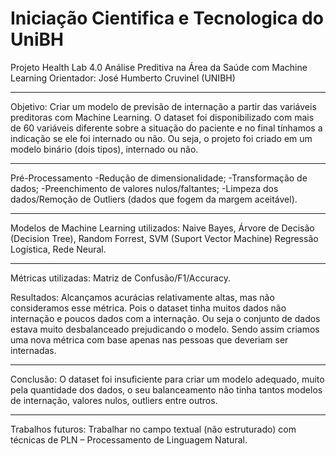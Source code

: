 # Iniciação Cientifica e Tecnologica do UniBH

Projeto Health Lab 4.0
Análise Preditiva na Área da Saúde com Machine Learning 
Orientador: José Humberto Cruvinel (UNIBH)

_____________ 
Objetivo:
Criar um modelo de previsão de internação a partir das variáveis preditoras com Machine Learning. 
O dataset foi disponibilizado com mais de 60 variáveis diferente sobre a situação do paciente e no final tínhamos a indicação se ele foi internado ou não. Ou seja, o projeto foi criado em um modelo binário (dois tipos), internado ou não. 

_____________ 
Pré-Processamento 
-Redução de dimensionalidade; 
-Transformação de dados; 
-Preenchimento de valores nulos/faltantes; 
-Limpeza dos dados/Remoção de Outliers (dados que fogem da margem aceitável). 

_____________ 
Modelos de Machine Learning utilizados: Naive Bayes, Árvore de Decisão (Decision Tree), Random Forrest, SVM (Suport Vector Machine) Regressão Logística, Rede Neural.

_____________ 
Métricas utilizadas: Matriz de Confusão/F1/Accuracy.

Resultados: Alcançamos acurácias relativamente altas, mas não consideramos esse métrica. Pois o dataset tinha muitos dados não internação e poucos dados com a internação. Ou seja o conjunto de dados estava muito desbalanceado prejudicando o modelo. Sendo assim criamos uma nova métrica com base apenas nas pessoas que deveriam ser internadas. 

_____________ 
Conclusão: O dataset foi insuficiente para criar um modelo adequado, muito pela quantidade dos dados, o seu balanceamento não tinha tantos modelos de internação, valores nulos, outliers entre outros. 

_____________ 
Trabalhos futuros: Trabalhar no campo textual (não estruturado) com técnicas de PLN – Processamento de Linguagem Natural.
